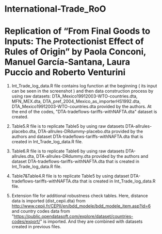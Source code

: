 # International-Trade_RoO
# Replication of “From Final Goods to Inputs: The Protectionist Effect of Rules of Origin” by Paola Conconi, Manuel García-Santana, Laura Puccio and Roberto Venturini




1)	Int_Trade_log_data.R file contains log function at the beginning ( its input can be seen in the screenshot ) and then data construction process by using raw datasets: DTA_Mexico19912003-WTO-countries.dta, MFN_MEX.dta, DTA_pref_2004_Mexico_as_importerHS1992.dta, DTA_Mexico19912003-WTO-countries.dta provided by the authors. At the end of the codes, "DTA-tradeflows-tariffs-withNAFTA.dta" dataset is created. 

 2)	Table5.R file is to replicate Table5 by using raw datasets DTA-allrules-placebo.dta, DTA-allrules-DRdummy-placebo.dta provided by the authors and dataset DTA-tradeflows-tariffs-withNAFTA.dta that is created in Int_Trade_log_data.R file. 

 3)	Table6.R file is to replicate Table6 by using raw datasets DTA-allrules.dta, DTA-allrules-DRdummy.dta provided by the authors and dataset DTA-tradeflows-tariffs-withNAFTA.dta that is created in Int_Trade_log_data.R file. 

 4)	 Table7&Table4.R file is to replicate Table5 by using dataset DTA-tradeflows-tariffs-withNAFTA.dta that is created in Int_Trade_log_data.R file. 

 5)	Extension file for additional robustness check tables. Here, distance data is imported (dist_cepii.dta) from http://www.cepii.fr/CEPII/en/bdd_modele/bdd_modele_item.asp?id=6 and country codes data from "https://public.opendatasoft.com/explore/dataset/countries-codes/export/" is imported. And they are combined with datasets created in previous files. 
